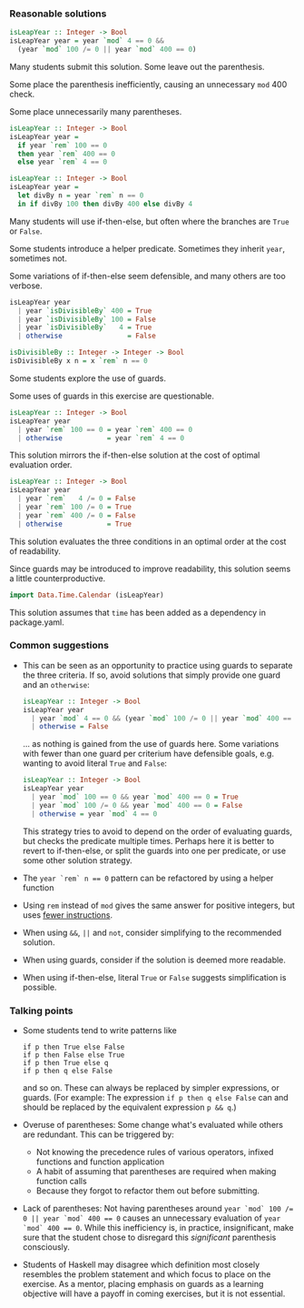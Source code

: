 ### Reasonable solutions

```haskell
isLeapYear :: Integer -> Bool
isLeapYear year = year `mod` 4 == 0 && 
  (year `mod` 100 /= 0 || year `mod` 400 == 0)
```

Many students submit this solution. Some leave out the parenthesis.

Some place the parenthesis inefficiently, causing an unnecessary `mod` 400 check.

Some place unnecessarily many parentheses.

```haskell
isLeapYear :: Integer -> Bool
isLeapYear year =
  if year `rem` 100 == 0
  then year `rem` 400 == 0
  else year `rem` 4 == 0

isLeapYear :: Integer -> Bool
isLeapYear year =
  let divBy n = year `rem` n == 0
  in if divBy 100 then divBy 400 else divBy 4
```

Many students will use if-then-else, but often where the branches are `True` or `False`.

Some students introduce a helper predicate. Sometimes they inherit `year`, sometimes not.

Some variations of if-then-else seem defensible, and many others are too verbose.

```haskell
isLeapYear year 
  | year `isDivisibleBy` 400 = True
  | year `isDivisibleBy` 100 = False
  | year `isDivisibleBy`   4 = True
  | otherwise                = False

isDivisibleBy :: Integer -> Integer -> Bool
isDivisibleBy x n = x `rem` n == 0
```

Some students explore the use of guards.

Some uses of guards in this exercise are questionable.

```haskell
isLeapYear :: Integer -> Bool
isLeapYear year
  | year `rem` 100 == 0 = year `rem` 400 == 0
  | otherwise           = year `rem` 4 == 0
```

This solution mirrors the if-then-else solution at the cost of optimal evaluation order.

```haskell
isLeapYear :: Integer -> Bool
isLeapYear year 
  | year `rem`   4 /= 0 = False
  | year `rem` 100 /= 0 = True
  | year `rem` 400 /= 0 = False
  | otherwise           = True
```

This solution evaluates the three conditions in an optimal order at the cost of readability.

Since guards may be introduced to improve readability, this solution seems a little counterproductive.

```haskell
import Data.Time.Calendar (isLeapYear)
```

This solution assumes that `time` has been added as a dependency in package.yaml.

### Common suggestions

- This can be seen as an opportunity to practice using guards to separate the
  three criteria. If so, avoid solutions that simply provide one guard and an
  `otherwise`:

  ```haskell
  isLeapYear :: Integer -> Bool
  isLeapYear year
    | year `mod` 4 == 0 && (year `mod` 100 /= 0 || year `mod` 400 == 0) = True
    | otherwise = False
  ```

  ... as nothing is gained from the use of guards here. Some variations with
  fewer than one guard per criterium have defensible goals, e.g. wanting to
  avoid literal `True` and `False`:

  ```haskell
  isLeapYear :: Integer -> Bool
  isLeapYear year
    | year `mod` 100 == 0 && year `mod` 400 == 0 = True
    | year `mod` 100 /= 0 && year `mod` 400 == 0 = False
    | otherwise = year `mod` 4 == 0
  ```

  This strategy tries to avoid to depend on the order of evaluating guards, but
  checks the predicate multiple times.  Perhaps here it is better to revert to
  if-then-else, or split the guards into one per predicate, or use some other
  solution strategy.

- The ``year `rem` n == 0`` pattern can be refactored by using a helper function
- Using `rem` instead of `mod` gives the same answer for positive integers, but uses [fewer instructions](https://hackage.haskell.org/package/base/docs/src/GHC.Real.html#divMod).
- When using `&&`, `||` and `not`, consider simplifying to the recommended solution.
- When using guards, consider if the solution is deemed more readable.
- When using if-then-else, literal `True` or `False` suggests simplification is possible.

### Talking points
 
- Some students tend to write patterns like

  ```
  if p then True else False
  if p then False else True
  if p then True else q
  if p then q else False
  ```

  and so on. These can always be replaced by simpler expressions, or guards. (For example: The expression `if p then q else False` can and should be replaced by the equivalent expression `p && q`.)

- Overuse of parentheses: Some change what's evaluated while others are redundant. This can be triggered by:
  - Not knowing the precedence rules of various operators, infixed functions and function application
  - A habit of assuming that parentheses are required when making function calls
  - Because they forgot to refactor them out before submitting.

- Lack of parentheses: Not having parentheses around ``year `mod` 100 /= 0 || year `mod` 400 == 0`` causes an unnecessary evaluation of ``year `mod` 400 == 0``. While this inefficiency is, in practice, insignificant, make sure that the student chose to disregard this *significant* parenthesis consciously.

- Students of Haskell may disagree which definition most closely resembles the problem statement and which focus to place on the exercise. As a mentor, placing emphasis on guards as a learning objective will have a payoff in coming exercises, but it is not essential.
